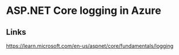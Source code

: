 # ASP.NET Core logging in Azure

## Links

https://learn.microsoft.com/en-us/aspnet/core/fundamentals/logging
